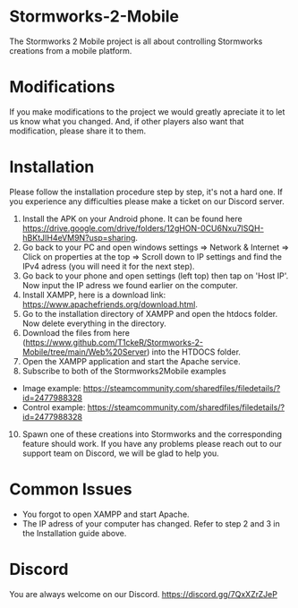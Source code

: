 # Stormworks-2-Mobile
The Stormworks 2 Mobile project is all about controlling Stormworks creations from a mobile platform.

# Modifications

If you make modifications to the project we would greatly apreciate it to let us know what you changed. And, if other players also want that modification, please share it to them.

# Installation

Please follow the installation procedure step by step, it's not a hard one. If you experience any difficulties please make a ticket on our Discord server.

1. Install the APK on your Android phone. It can be found here https://drive.google.com/drive/folders/12gHON-0CU6Nxu7ISQH-hBKtJIH4eVM9N?usp=sharing.
2. Go back to your PC and open windows settings => Network & Internet => Click on properties at the top => Scroll down to IP settings and find the IPv4 adress (you will need it for the next step).
3. Go back to your phone and open settings (left top) then tap on 'Host IP'. Now input the IP adress we found earlier on the computer.
5. Install XAMPP, here is a download link: https://www.apachefriends.org/download.html.
6. Go to the installation directory of XAMPP and open the htdocs folder. Now delete everything in the directory.
7. Download the files from here (https://www.github.com/T1ckeR/Stormworks-2-Mobile/tree/main/Web%20Server) into the HTDOCS folder.
8. Open the XAMPP application and start the Apache service. 
9. Subscribe to both of the Stormworks2Mobile examples
  - Image example: https://steamcommunity.com/sharedfiles/filedetails/?id=2477988328
  - Control example: https://steamcommunity.com/sharedfiles/filedetails/?id=2477988328
10. Spawn one of these creations into Stormworks and the corresponding feature should work. If you have any problems please reach out to our support team on Discord, we will be glad to help you.

# Common Issues

- You forgot to open XAMPP and start Apache.
- The IP adress of your computer has changed. Refer to step 2 and 3 in the Installation guide above.

# Discord

You are always welcome on our Discord. https://discord.gg/7QxXZrZJeP
